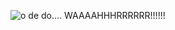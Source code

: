 <!--begin team ponies-->

<!--end team ponies-->
<!--begin team bunnies-->
![o de do.... WAAAAHHHRRRRRR!!!!!!](http://i.imgur.com/EEFZqeM.gif)
<!--end team bunnies-->
<!--begin team tigers-->

<!--end team tigers-->
<!--begin team alpacas-->

<!--end team alpacas-->
<!--begin team ducks-->

<!--end team ducks-->
